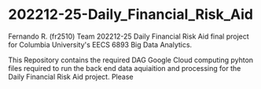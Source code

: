 # 202212-25-Daily_Financial_Risk_Aid
Fernando R. (fr2510) Team 202212-25 Daily Financial Risk Aid final project for Columbia University's EECS 6893 Big Data Analytics.

This Repository contains the required DAG Google Cloud computing pyhton files required to run the back end data aquiaition and processing for the Daily Financial Risk Aid project.
Please 
